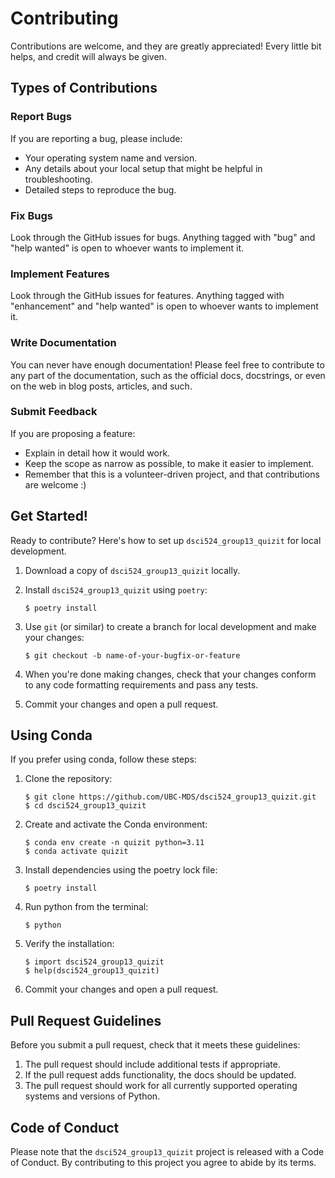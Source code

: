 # Contributing

Contributions are welcome, and they are greatly appreciated! Every little bit
helps, and credit will always be given.

## Types of Contributions

### Report Bugs

If you are reporting a bug, please include:

* Your operating system name and version.
* Any details about your local setup that might be helpful in troubleshooting.
* Detailed steps to reproduce the bug.

### Fix Bugs

Look through the GitHub issues for bugs. Anything tagged with "bug" and "help
wanted" is open to whoever wants to implement it.

### Implement Features

Look through the GitHub issues for features. Anything tagged with "enhancement"
and "help wanted" is open to whoever wants to implement it.

### Write Documentation

You can never have enough documentation! Please feel free to contribute to any
part of the documentation, such as the official docs, docstrings, or even
on the web in blog posts, articles, and such.

### Submit Feedback

If you are proposing a feature:

* Explain in detail how it would work.
* Keep the scope as narrow as possible, to make it easier to implement.
* Remember that this is a volunteer-driven project, and that contributions
  are welcome :)

## Get Started!

Ready to contribute? Here's how to set up `dsci524_group13_quizit` for local development.

1. Download a copy of `dsci524_group13_quizit` locally.
2. Install `dsci524_group13_quizit` using `poetry`:

    ```console
    $ poetry install
    ```

3. Use `git` (or similar) to create a branch for local development and make your changes:

    ```console
    $ git checkout -b name-of-your-bugfix-or-feature
    ```

4. When you're done making changes, check that your changes conform to any code formatting requirements and pass any tests.

5. Commit your changes and open a pull request.

## Using Conda
If you prefer using conda, follow these steps:
1. Clone the repository:
   ```console
   $ git clone https://github.com/UBC-MDS/dsci524_group13_quizit.git
   $ cd dsci524_group13_quizit
   ```
2. Create and activate the Conda environment:
   ```console
   $ conda env create -n quizit python=3.11
   $ conda activate quizit
   ```
3. Install dependencies using the poetry lock file:
   ```console
   $ poetry install
   ```
4. Run python from the terminal:
   ```console
   $ python
   ```
5. Verify the installation:
   ```console
   $ import dsci524_group13_quizit 
   $ help(dsci524_group13_quizit)
   ```
6. Commit your changes and open a pull request.
   
## Pull Request Guidelines

Before you submit a pull request, check that it meets these guidelines:

1. The pull request should include additional tests if appropriate.
2. If the pull request adds functionality, the docs should be updated.
3. The pull request should work for all currently supported operating systems and versions of Python.

## Code of Conduct

Please note that the `dsci524_group13_quizit` project is released with a
Code of Conduct. By contributing to this project you agree to abide by its terms.
